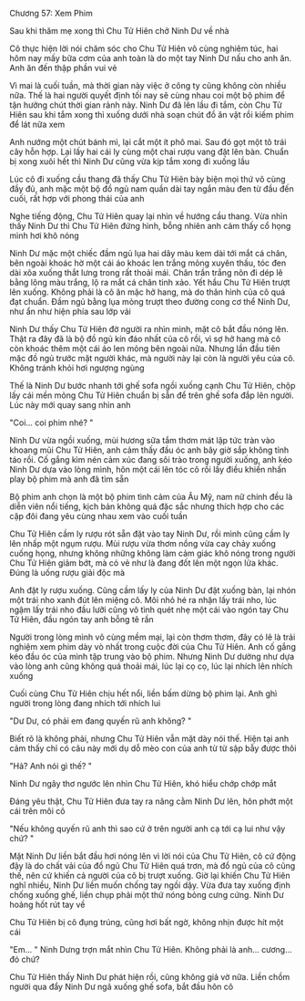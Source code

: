 




Chương 57: Xem Phim


Sau khi thăm mẹ xong thì Chu Tử Hiên chở Ninh Dư về nhà

Cô thực hiện lời nói chăm sóc cho Chu Tử Hiên vô cùng nghiêm túc, hai hôm nay mấy bữa cơm của anh toàn là do một tay Ninh Dư nấu cho anh ăn. Anh ăn đến thập phần vui vẻ

Vì mai là cuối tuần, mà thời gian này việc ở công ty cũng không còn nhiều nữa. Thế là hai người quyết định tối nay sẽ cùng nhau coi một bộ phim để tận hưởng chút thời gian rảnh này. Ninh Dư đã lên lầu đi tắm, còn Chu Tử Hiên sau khi tắm xong thì xuống dưới nhà soạn chút đồ ăn vặt rồi kiếm phim để lát nữa xem

Anh nướng một chút bánh mì, lại cắt một ít phô mai. Sau đó gọt một tô trái cây hỗn hợp. Lại lấy hai cái ly cùng một chai rượu vang đặt lên bàn. Chuẩn bị xong xuôi hết thì Ninh Dư cũng vừa kịp tắm xong đi xuống lầu

Lúc cô đi xuống cầu thang đã thấy Chu Tử Hiên bày biện mọi thứ vô cùng đầy đủ, anh mặc một bộ đồ ngủ nam quần dài tay ngắn màu đen từ đầu đến cuối, rất hợp với phong thái của anh

Nghe tiếng động, Chu Tử Hiên quay lại nhìn về hướng cầu thang. Vừa nhìn thấy Ninh Dư thì Chu Tử Hiên đứng hình, bỗng nhiên anh cảm thấy cổ họng mình hơi khô nóng

Ninh Dư mặc một chiếc đầm ngủ lụa hai dây màu kem dài tới mắt cá chân, bên ngoài khoác hờ một cái áo khoác len trắng mỏng xuyên thấu, tóc đen dài xõa xuống thắt lưng trong rất thoải mái. Chân trần trắng nõn đi dép lê bằng lông màu trắng, lộ ra mắt cá chân tinh xảo. Yết hầu Chu Tử Hiên trượt lên xuống. Không phải là cô ăn mặc hở hang, mà do thân hình của cô quá đạt chuẩn. Đầm ngủ bằng lụa mỏng trượt theo đường cong cơ thể Ninh Dư, như ẩn như hiện phía sau lớp vải

Ninh Dư thấy Chu Tử Hiên đờ người ra nhìn mình, mặt cô bắt đầu nóng lên. Thật ra đây đã là bộ đồ ngủ kín đáo nhất của cô rồi, vì sợ hở hang mà cô còn khoác thêm một cái áo len mỏng bên ngoài nữa. Nhưng lần đầu tiên mặc đồ ngủ trước mặt người khác, mà người này lại còn là người yêu của cô. Không tránh khỏi hơi ngượng ngùng

Thế là Ninh Dư bước nhanh tới ghế sofa ngồi xuống cạnh Chu Tử Hiên, chộp lấy cái mền mỏng Chu Tử Hiên chuẩn bị sẵn để trên ghế sofa đắp lên người. Lúc này mới quay sang nhìn anh

"Coi... coi phim nhé? "

Ninh Dư vừa ngồi xuống, mùi hương sữa tắm thơm mát lập tức tràn vào khoang mũi Chu Tử Hiên, anh cảm thấy đầu óc anh bây giờ sắp không tỉnh táo rồi. Cố gắng kìm nén cảm xúc đang sôi trào trong người xuống, anh kéo Ninh Dư dựa vào lòng mình, hôn một cái lên tóc cô rồi lấy điều khiến nhấn play bộ phim mà anh đã tìm sẵn

Bộ phim anh chọn là một bộ phim tình cảm của Âu Mỹ, nam nữ chính đều là diễn viên nổi tiếng, kịch bản không quá đặc sắc nhưng thích hợp cho các cặp đôi đang yêu cùng nhau xem vào cuối tuần

Chu Tử Hiên cầm ly rượu rót sẵn đặt vào tay Ninh Dư, rồi mình cũng cầm ly lên nhấp một ngụm rượu. Mùi rượu vừa thơm nồng vừa cay chảy xuống cuống họng, nhưng không những không làm cảm giác khô nóng trong người Chu Tử Hiên giảm bớt, mà có vẻ như là đang đốt lên một ngọn lửa khác. Đúng là uống rượu giải độc mà



Anh đặt ly rượu xuống. Cũng cầm lấy ly của Ninh Dư đặt xuống bàn, lại nhón một trái nho xanh đút lên miệng cô. Môi nhỏ hé ra nhận lấy trái nho, lúc ngậm lấy trái nho đầu lưỡi cũng vô tình quét nhẹ một cái vào ngón tay Chu Tử Hiên, đầu ngón tay anh bỗng tê rần

Người trong lòng mình vô cùng mềm mại, lại còn thơm thơm, đây có lẽ là trải nghiệm xem phim dày vò nhất trong cuộc đời của Chu Tử Hiên. Anh cố gắng kéo đầu óc của mình tập trung vào bộ phim. Nhưng Ninh Dư dường như dựa vào lòng anh cũng không quá thoải mái, lúc lại cọ cọ, lúc lại nhích lên nhích xuống

Cuối cùng Chu Tử Hiên chịu hết nổi, liền bấm dừng bộ phim lại. Anh ghì người trong lòng đang nhích tới nhích lui

"Dư Dư, có phải em đang quyến rũ anh không? "

Biết rõ là không phải, nhưng Chu Tử Hiên vẫn mặt dày nói thế. Hiện tại anh cảm thấy chỉ có câu này mới dụ dỗ mèo con của anh từ từ sập bẫy được thôi

"Hả? Anh nói gì thế? "

Ninh Dư ngây thơ ngước lên nhìn Chu Tử Hiên, khó hiểu chớp chớp mắt

Đáng yêu thật, Chu Tử Hiên đưa tay ra nâng cằm Ninh Dư lên, hôn phớt một cái trên môi cô

"Nếu không quyến rũ anh thì sao cứ ở trên người anh cạ tới cạ lui như vậy chứ? "

Mặt Ninh Dư liền bắt đầu hơi nóng lên vì lời nói của Chu Tử Hiên, cô cứ động đậy là do chất vải của đồ ngủ Chu Tử Hiên quá trơn, mà đồ ngủ của cô cũng thế, nên cứ khiến cả người của cô bị trượt xuống. Giờ lại khiến Chu Tử Hiên nghĩ nhiều, Ninh Dư liền muốn chống tay ngồi dậy. Vừa đưa tay xuống định chống xuống ghế, liền chụp phải một thứ nóng bỏng cưng cứng. Ninh Dư hoảng hốt rút tay về

Chu Tử Hiên bị cô đụng trúng, cũng hơi bất ngờ, không nhịn được hít một cái

"Em... " Ninh Dưng trợn mắt nhìn Chu Tử Hiên. Không phải là anh... cương... đó chứ?

Chu Tử Hiên thấy Ninh Dư phát hiện rồi, cũng không giả vờ nữa. Liền chồm người qua đẩy Ninh Dư ngã xuống ghế sofa, bắt đầu hôn cô




